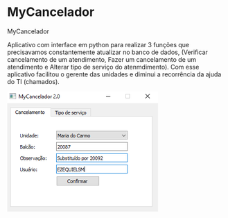# MyCancelador
MyCancelador

Aplicativo com interface em python para realizar 3 funções que precisavamos constantemente atualizar no banco de dados, (Verificar cancelamento de um atendimento, Fazer um cancelamento de um atendimento e Alterar tipo de serviço do atenmdimento). Com esse aplicativo facilitou o gerente das unidades e diminui a recorrência da ajuda do TI (chamados).

![Tela Inicial](https://github.com/quelzynh0/MyCancelador/blob/main/prints/tela_cancelamento1.png?raw=true)
